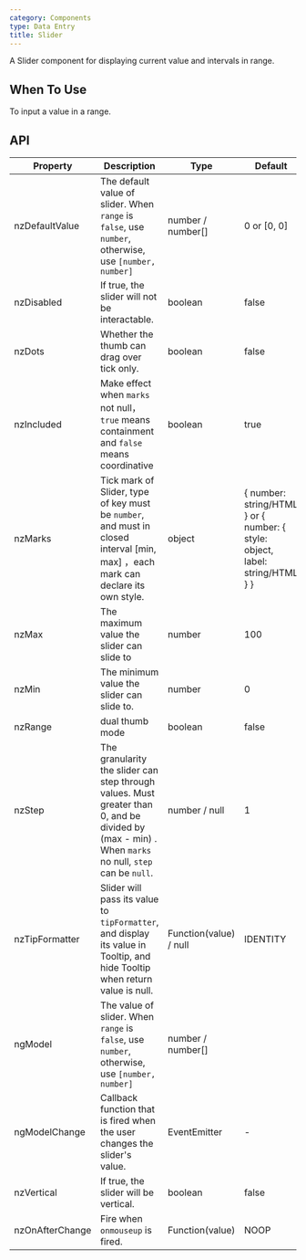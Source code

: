 ```yaml
---
category: Components
type: Data Entry
title: Slider
---
```


A Slider component for displaying current value and intervals in range.

## When To Use

To input a value in a range.

## API

| Property | Description | Type | Default |
| -------- | ----------- | ---- | ------- |
| nzDefaultValue | The default value of slider. When `range` is `false`, use `number`, otherwise, use `[number, number]` | number / number[] | 0 or [0, 0] |
| nzDisabled | If true, the slider will not be interactable. | boolean | false |
| nzDots | Whether the thumb can drag over tick only. | boolean | false |
| nzIncluded | Make effect when `marks` not null，`true` means containment and `false` means coordinative | boolean | true |
| nzMarks | Tick mark of Slider, type of key must be `number`, and must in closed interval [min, max] ，each mark can declare its own style. | object | { number: string/HTML } or { number: { style: object, label: string/HTML } } |
| nzMax | The maximum value the slider can slide to | number | 100 |
| nzMin | The minimum value the slider can slide to. | number | 0 |
| nzRange | dual thumb mode | boolean | false |
| nzStep | The granularity the slider can step through values. Must greater than 0, and be divided by (max - min) . When  `marks` no null, `step` can be `null`. | number / null | 1 |
| nzTipFormatter | Slider will pass its value to `tipFormatter`, and display its value in Tooltip, and hide Tooltip when return value is null. | Function(value) / null  | IDENTITY |
| ngModel | The value of slider. When `range` is `false`, use `number`, otherwise, use `[number, number]` | number / number[] |  |
| ngModelChange | Callback function that is fired when the user changes the slider's value. | EventEmitter | - |
| nzVertical | If true, the slider will be vertical. | boolean | false |
| nzOnAfterChange | Fire when `onmouseup` is fired. | Function(value) | NOOP |